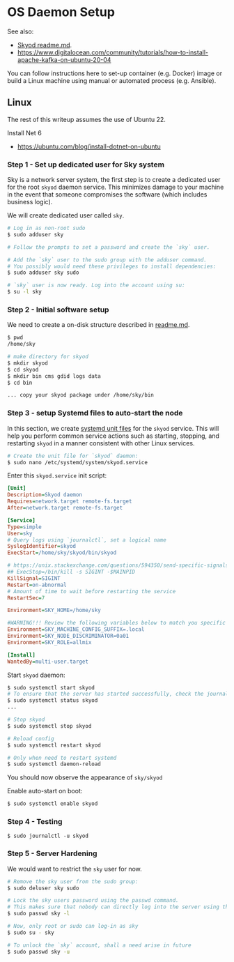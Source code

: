 ﻿# OS Daemon Setup

See also:
- [Skyod readme.md](readme.md).
- https://www.digitalocean.com/community/tutorials/how-to-install-apache-kafka-on-ubuntu-20-04

You can follow instructions here to set-up container (e.g. Docker) image or build a Linux machine using manual or automated process (e.g. Ansible).

## Linux

The rest of this writeup assumes the use of Ubuntu 22. 

Install Net 6
- https://ubuntu.com/blog/install-dotnet-on-ubuntu


### Step 1 - Set up dedicated user for Sky system

Sky is a network server system, the first step is to create a dedicated user for the root `skyod` daemon service.
This minimizes damage to your machine in the event that someone compromises the software (which includes business logic).

We will create dedicated user called `sky`.
```bash
# Log in as non-root sudo
$ sudo adduser sky

# Follow the prompts to set a password and create the `sky` user.

# Add the `sky` user to the sudo group with the adduser command. 
# You possibly would need these privileges to install dependencies:
$ sudo adduser sky sudo

# `sky` user is now ready. Log into the account using su:
$ su -l sky
```


### Step 2 - Initial software setup

We need to create a on-disk structure described in [readme.md](readme.md).
```bash
$ pwd
/home/sky

# make directory for skyod
$ mkdir skyod
$ cd skyod
$ mkdir bin cms gdid logs data
$ cd bin

... copy your skyod package under /home/sky/bin
```

### Step 3 - setup Systemd files to auto-start the node
In this section, we create [systemd unit files](https://www.digitalocean.com/community/tutorials/understanding-systemd-units-and-unit-files) for the `skyod` service. This will help you perform 
common service actions such as starting, stopping, and restarting `skyod` in a manner consistent with 
other Linux services.

```bash
# Create the unit file for `skyod` daemon:
$ sudo nano /etc/systemd/system/skyod.service
```

Enter this `skyod.service` init script:
```ini
[Unit]
Description=Skyod daemon
Requires=network.target remote-fs.target
After=network.target remote-fs.target

[Service]
Type=simple
User=sky
# Query logs using `journalctl`, set a logical name
SyslogIdentifier=skyod
ExecStart=/home/sky/skyod/bin/skyod

# https://unix.stackexchange.com/questions/594350/send-specific-signals-to-systemd-for-service-shutdown
## ExecStop=/bin/kill -s SIGINT -$MAINPID
KillSignal=SIGINT
Restart=on-abnormal
# Amount of time to wait before restarting the service                        
RestartSec=7

Environment=SKY_HOME=/home/sky

#WARNING!!! Review the following variables below to match you specific case:
Environment=SKY_MACHINE_CONFIG_SUFFIX=.local
Environment=SKY_NODE_DISCRIMINATOR=0a01
Environment=SKY_ROLE=allmix

[Install]
WantedBy=multi-user.target
```

Start `skyod` daemon:
```bash
$ sudo systemctl start skyod
# To ensure that the server has started successfully, check the journal logs for the `skyod` unit:
$ sudo systemctl status skyod
...

# Stop skyod
$ sudo systemctl stop skyod

# Reload config
$ sudo systemctl restart skyod

# Only when need to restart systemd
$ sudo systemctl daemon-reload
```

You should now observe the appearance of `sky/skyod`


Enable auto-start on boot:
```bash
$ sudo systemctl enable skyod
```


### Step 4 - Testing

```
$ sudo journalctl -u skyod
```


### Step 5 - Server Hardening

We would want to restrict the `sky` user for now.

```bash
# Remove the sky user from the sudo group:
$ sudo deluser sky sudo

# Lock the sky users password using the passwd command. 
# This makes sure that nobody can directly log into the server using this account
$ sudo passwd sky -l

# Now, only root or sudo can log-in as sky
$ sudo su - sky

# To unlock the `sky` account, shall a need arise in future
$ sudo passwd sky -u
```







